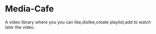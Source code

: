 # Media-Cafe

A video library where you you can like,dislike,create playlist,add to watch later the video.
